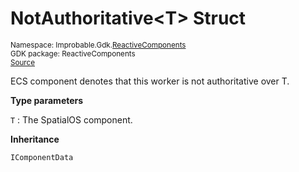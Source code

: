 
# NotAuthoritative&lt;T&gt; Struct
<sup>
Namespace: Improbable.Gdk.<a href="{{urlRoot}}/api/reactive-components-index">ReactiveComponents</a><br/>
GDK package: ReactiveComponents<br/>
<a href="https://www.github.com/spatialos/gdk-for-unity/blob/0.2.1/workers/unity/Packages/com.improbable.gdk.core/ReactiveComponents/Authority/AuthorityComponents.cs/#L19">Source</a>
<style>
a code {
                    padding: 0em 0.25em!important;
}
code {
                    background-color: #ffffff!important;
}
</style>
</sup>


</p>



<p>ECS component denotes that this worker is not authoritative over T. </p>


</p>

<b>Type parameters</b>

<code>T</code> : The SpatialOS component.


</p>

<b>Inheritance</b>

<code>IComponentData</code>














